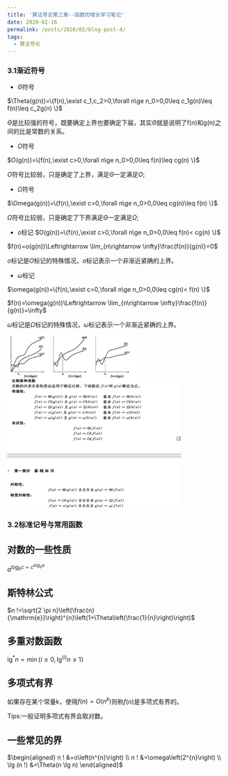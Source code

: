 ```yaml
---
title: '算法导论第三章--函数的增长学习笔记'
date: 2020-02-16
permalink: /posts/2020/02/blog-post-4/
tags:
  - 算法导论
---
```



### 3.1渐近符号

* $\Theta$符号

$\Theta(g(n))=\{f(n),\exist c_1,c_2>0,\forall n\ge n_0>0,0\leq c_1g(n)\leq f(n)\leq c_2g(n) \}$

$\Theta$是比较强的符号，既要确定上界也要确定下届，其实$\Theta$就是说明了f(n)和g(n)之间的比是常数的关系。

* $O$符号

$O(g(n))=\{f(n),\exist c>0,\forall n\ge n_0>0,0\leq f(n)\leq cg(n) \}$

$O$符号比较弱，只是确定了上界，满足$\Theta$一定满足$O$;



* $\Omega$符号

$\Omega(g(n))=\{f(n),\exist c>0,\forall n\ge n_0>0,0\leq cg(n)\leq f(n) \}$

$\Omega$符号比较弱，只是确定了下界满足$\Theta$一定满足$\Omega$;

* $o$标记
$O(g(n))=\{f(n),\exist c>0,\forall n\ge n_0>0,0\leq f(n)< cg(n) \}$

$f(n)=o(g(n))\Leftrightarrow \lim_{n\rightarrow \infty}\frac{f(n)}{g(n)}=0$

$o$标记是$O$标记的特殊情况，$o$标记表示一个非渐近紧确的上界。
* $\omega$标记

$\omega(g(n))=\{f(n),\exist c>0,\forall n\ge n_0>0,0\leq cg(n)< f(n) \}$


$f(n)=\omega(g(n))\Leftrightarrow \lim_{n\rightarrow \infty}\frac{f(n)}{g(n)}=\infty$

$\omega$标记是$\Omega$标记的特殊情况，$\omega$标记表示一个非渐近紧确的上界。

<img src="./Images/3.png" width = "300" height = "100" alt="数组" align=center />

<img src="./Images/4.png" width = "400" height = "300" alt="数组" align=center />


### 3.2标准记号与常用函数

对数的一些性质
-----
$a^{log_bc=c^{log_ba}}$

斯特林公式
-----
$n !=\sqrt{2 \pi n}\left(\frac{n}{\mathrm{e}}\right)^{n}\left(1+\Theta\left(\frac{1}{n}\right)\right)$


多重对数函数
----

$\lg ^{*} n=\min \left\{i \geqslant 0, \lg ^{(i)} n \leqslant 1\right\}$


多项式有界
----
如果存在某个常量k，使得$f(n)=O(n^k)$则称$f(n)$是多项式有界的。

Tips:一般证明多项式有界会取对数。

一些常见的界
----
$\begin{aligned} n ! &=o\left(n^{n}\right) \\ n ! &=\omega\left(2^{n}\right) \\ \lg (n !) &=\Theta(n \lg n) \end{aligned}$



